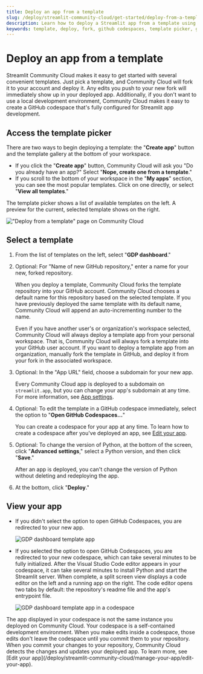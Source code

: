 ```yaml
---
title: Deploy an app from a template
slug: /deploy/streamlit-community-cloud/get-started/deploy-from-a-template
description: Learn how to deploy a Streamlit app from a template using Community Cloud's template picker with GitHub Codespaces integration.
keywords: template, deploy, fork, github codespaces, template picker, gdp dashboard, python version, subdomain
---
```


# Deploy an app from a template

Streamlit Community Cloud makes it easy to get started with several convenient templates. Just pick a template, and Community Cloud will fork it to your account and deploy it. Any edits you push to your new fork will immediately show up in your deployed app. Additionally, if you don't want to use a local development environment, Community Cloud makes it easy to create a GitHub codespace that's fully configured for Streamlit app development.

## Access the template picker

There are two ways to begin deploying a template: the "**Create app**" button and the template gallery at the bottom of your workspace.

- If you click the "**Create app**" button, Community Cloud will ask you "Do you already have an app?" Select "**Nope, create one from a template**."
- If you scroll to the bottom of your workspace in the "**My apps**" section, you can see the most popular templates. Click on one directly, or select "**View all templates**."

The template picker shows a list of available templates on the left. A preview for the current, selected template shows on the right.

!["Deploy from a template" page on Community Cloud](/images/streamlit-community-cloud/deploy-template-picker.png)

## Select a template

1. From the list of templates on the left, select "**GDP dashboard**."
1. Optional: For "Name of new GitHub repository," enter a name for your new, forked repository.

   When you deploy a template, Community Cloud forks the template repository into your GitHub account. Community Cloud chooses a default name for this repository based on the selected template. If you have previously deployed the same template with its default name, Community Cloud will append an auto-incrementing number to the name.

   <Note>
       Even if you have another user's or organization's workspace selected, Community Cloud will always deploy a template app from your personal workspace. That is, Community Cloud will always fork a template into your GitHub user account. If you want to deploy a template app from an organization, manually fork the template in GitHub, and deploy it from your fork in the associated workspace.
   </Note>

1. Optional: In the "App URL" field, choose a subdomain for your new app.

   Every Community Cloud app is deployed to a subdomain on `streamlit.app`, but you can change your app's subdomain at any time. For more information, see [App settings](/deploy/streamlit-community-cloud/manage-your-app/app-settings).

1. Optional: To edit the template in a GitHub codespace immediately, select the option to "**Open GitHub Codespaces...**"

   You can create a codespace for your app at any time. To learn how to create a codespace after you've deployed an app, see [Edit your app](/deploy/streamlit-community-cloud/manage-your-app/edit-your-app).

1. Optional: To change the version of Python, at the bottom of the screen, click "**Advanced settings**," select a Python version, and then click "**Save**."

   <Important>
       After an app is deployed, you can't change the version of Python without deleting and redeploying the app. 
   </Important>

1. At the bottom, click "**Deploy**."

## View your app

- If you didn't select the option to open GitHub Codespaces, you are redirected to your new app.

  ![GDP dashboard template app](/images/streamlit-community-cloud/deploy-template-GDP.png)

- If you selected the option to open GitHub Codespaces, you are redirected to your new codespace, which can take several minutes to be fully initialized. After the Visual Studio Code editor appears in your codespace, it can take several minutes to install Python and start the Streamlit server. When complete, a split screen view displays a code editor on the left and a running app on the right. The code editor opens two tabs by default: the repository's readme file and the app's entrypoint file.

  ![GDP dashboard template app in a codespace](/images/streamlit-community-cloud/deploy-template-GDP-codespace.png)

<Important>
    The app displayed in your codespace is not the same instance you deployed on Community Cloud. Your codespace is a self-contained development environment. When you make edits inside a codespace, those edits don't leave the codespace until you commit them to your repository. When you commit your changes to your repository, Community Cloud detects the changes and updates your deployed app. To learn more, see [Edit your app](/deploy/streamlit-community-cloud/manage-your-app/edit-your-app).
</Important>
